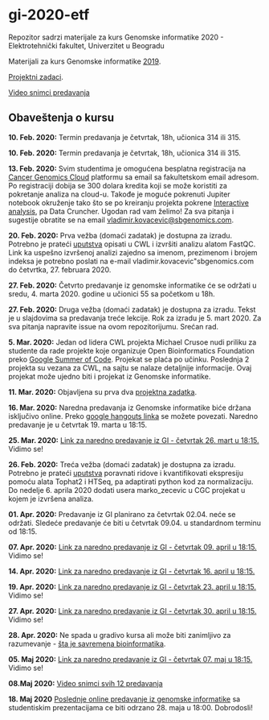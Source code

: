 # gi-2020-etf
Repozitor sadrzi materijale za kurs Genomske informatike 2020 - Elektrotehnički fakultet, Univerzitet u Beogradu

Materijali za kurs Genomske informatike [2019](https://github.com/vladimirkovacevic/gi-2019-etf).

[Projektni zadaci](https://docs.google.com/document/d/1i0J7V2VtIIqHuQw3GbmjRi8xkk91L2A-g0NhGNrs8KU/edit?ts=5e68c2c5#).

[Video snimci predavanja](https://www.youtube.com/watch?v=aLIJ-Uy5AdE&list=PLGJwCUeHsVMeFJ1AeDwe7QpjZWiI3dhwS&index=2&t=173s)

## Obaveštenja o kursu

**10. Feb. 2020:** Termin predavanja je četvrtak, 18h, učionica 314 ili 315.

**10. Feb. 2020:** Termin predavanja je četvrtak, 18h, učionica 314 ili 315.

**13. Feb. 2020:**  Svim studentima je omogućena besplatna registracija na [Cancer Genomics Cloud](http://www.cancergenomicscloud.org/) platformu sa email sa fakultetskom email adresom. Po registraciji dobija se 300 dolara kredita koji se može koristiti za pokretanje analiza na cloud-u. Takođe je moguće pokrenuti Jupiter notebook okruženje tako što se po kreiranju projekta pokrene [Interactive analysis](https://docs.sevenbridges.com/docs/interactive-analysis-on-the-platform), pa
Data Cruncher. Ugodan rad vam želimo! Za sva pitanja i sugestije obratite se na email vladimir.kovacevic@sbgenomics.com.

**20. Feb. 2020:**  Prva vežba (domaći zadatak) je dostupna za izradu. Potrebno je prateći [uputstva](https://github.com/vladimirkovacevic/gi-2020-etf/blob/master/exercise/fastqc/FastQC_Wrapping_exercise.pdf) opisati u CWL i izvršiti analizu alatom FastQC. Link ka uspešno izvršenoj analizi zajedno sa imenom, prezimenom i brojem indeksa je potrebno poslati na e-mail vladimir.kovacevic"sbgenomics.com do četvrtka, 27. februara 2020.

**27. Feb. 2020:**  Četvrto predavanje iz genomske informatike će se održati u sredu, 4. marta 2020. godine u učionici 55 sa početkom u 18h.

**27. Feb. 2020:**  Druga vežba (domaći zadatak) je dostupna za izradu. Tekst je u slajdovima sa predavanja treće lekcije. Rok za izradu je 5. mart 2020. Za sva pitanja napravite issue na ovom repozitorijumu. Srećan rad.

**5. Mar. 2020:** Jedan od lidera CWL projekta Michael Crusoe nudi priliku za studente da rade projekte koje organizuje Open Bioinformatics Foundation preko [Google Summer of Code](https://www.open-bio.org/events/gsoc/gsoc-project-ideas/). Projekat se plaća po učinku. Poslednja 2 projekta su vezana za CWL, na sajtu se nalaze detaljnije informacije. Ovaj projekat može ujedno biti i projekat iz Genomske informatike.

**11. Mar. 2020:** Objavljena su prva dva [projektna zadatka](https://docs.google.com/document/d/1i0J7V2VtIIqHuQw3GbmjRi8xkk91L2A-g0NhGNrs8KU/edit?ts=5e68c2c5#).

**16. Mar. 2020:** Naredna predavanja iz Genomske informatike biće držana isključivo online. Preko [google hangouts linka](https://meet.google.com/rux-avgm-psx) se možete povezati. Naredno predavanje je u četvrtak 19. marta u 18:15.

**25. Mar. 2020:** [Link za naredno predavanje iz GI - četvrtak 26. mart u 18:15.](https://meet.google.com/ewf-jtty-dzk) Vidimo se!

**26. Feb. 2020:**  Treća vežba (domaći zadatak) je dostupna za izradu. Potrebno je prateći [uputstva](https://github.com/vladimirkovacevic/gi-2020-etf/blob/master/exercise/gene_exp_quantification/kvantifikacija_domaci.pdf) poravnati ridove i kvantifikovati ekspresiju pomoću alata Tophat2 i HTSeq, pa adaptirati python kod za normalizaciju. Do nedelje 6. aprila 2020 dodati usera marko_zecevic u CGC projekat u kojem je izvršena analiza.

**01. Apr. 2020:** Predavanje iz GI planirano za četvrtak 02.04. neće se održati. Sledeće predavanje će biti u četvrtak 09.04. u standardnom terminu od 18:15. 

**07. Apr. 2020:** [Link za naredno predavanje iz GI - četvrtak 09. april u 18:15.](https://meet.google.com/gxo-nqgw-har) Vidimo se!

**14. Apr. 2020:** [Link za naredno predavanje iz GI - četvrtak 16. april u 18:15.](https://meet.google.com/qft-ktvq-wdi)

**19. Apr. 2020:** [Link za naredno predavanje iz GI - četvrtak 23. april u 18:15.](https://meet.google.com/wch-tzrb-bsr) Vidimo se!

**27. Apr. 2020:** [Link za naredno predavanje iz GI - četvrtak 30. april u 18:15.](https://meet.google.com/cgh-vinv-ddt) Vidimo se!

**28. Apr. 2020:** Ne spada u gradivo kursa ali može biti zanimljivo za razumevanje - [šta je savremena bioinformatika](https://www.sevenbridges.com/assessing-state-of-the-art-bioinformatics/).

**05. Maj 2020:** [Link za naredno predavanje iz GI - četvrtak 07. maj u 18:15.](https://meet.google.com/cgh-vinv-ddt) Vidimo se!

**08.Maj 2020:** [Video snimci svih 12 predavanja](https://www.youtube.com/watch?v=aLIJ-Uy5AdE&list=PLGJwCUeHsVMeFJ1AeDwe7QpjZWiI3dhwS&index=2&t=173s)

**18. Maj 2020** [Poslednje online predavanje iz genomske informatike](meet.google.com/vnx-hipa-tqh) sa studentiskim prezentacijama ce biti odrzano 28. maja u 18:00. Dobrodosli!

